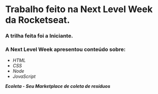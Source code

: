 # Trabalho feito na Next Level Week da Rocketseat.

### A trilha feita foi a Iniciante.
### A Next Level Week apresentou conteúdo sobre:
- *HTML*
- *CSS*
- *Node*
- *JovaScript*

**_Ecoleta - Seu Marketplace de coleta de resíduos_**




